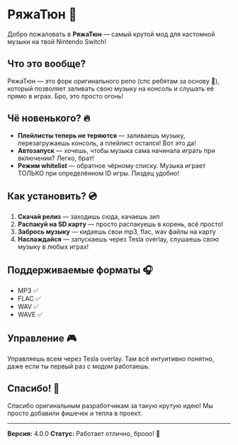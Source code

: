 # РяжаТюн 🎵

Добро пожаловать в **РяжаТюн** — самый крутой мод для кастомной музыки на твой Nintendo Switch!

## Что это вообще?

РяжаТюн — это форк оригинального репо (спс ребятам за основу 🙌), который позволяет заливать свою музыку на консоль и слушать её прямо в играх. Бро, это просто огонь!

## Чё новенького? 🔥

- **Плейлисты теперь не теряются** — заливаешь музыку, перезагружаешь консоль, а плейлист остался! Вот это да!
- **Автозапуск** — хочешь, чтобы музыка сама начинала играть при включении? Легко, брат!
- **Режим whitelist** — обратное чёрному списку. Музыка играет ТОЛЬКО при определённом ID игры. Пиздец удобно!

## Как установить? 💿

1. **Скачай релиз** — заходишь сюда, качаешь зип
2. **Распакуй на SD карту** — просто распакуешь в корень, всё просто!
3. **Забрось музыку** — кидаешь свои mp3, flac, wav файлы на карту
4. **Наслаждайся** — запускаешь через Tesla overlay, слушаешь свою музыку в любых играх!

## Поддерживаемые форматы 🎧

- MP3 ✅
- FLAC ✅
- WAV ✅
- WAVE ✅

## Управление 🎮

Управляешь всем через Tesla overlay. Там всё интуитивно понятно, даже если ты первый раз с модом работаешь.

## Спасибо! 🙏

Спасибо оригинальным разработчикам за такую крутую идею! Мы просто добавили фишечек и тепла в проект.

---

**Версия:** 4.0.0
**Статус:** Работает отлично, брооо! 🚀
